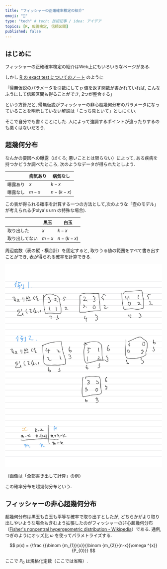 ```yaml
---
title: "フィッシャーの正確確率検定の紹介"
emoji: "🌊"
type: "tech" # tech: 技術記事 / idea: アイデア
topics: [R, 仮説検定, 信頼区間]
published: false
---
```


## はじめに

フィッシャーの正確確率検定の紹介はWeb上にもいろいろなページがある. 

しかし [R の exact test についてのノート](https://zenn.dev/abe2/articles/exact_tests_r) のように

「帰無仮説のパラメータを引数にして p 値を返す関数が書かれていれば, こんなふうにして信頼区間も得ることができ, 2つが整合する」

という方針だと, 帰無仮説がフィッシャーの非心超幾何分布のパラメータになっていることを明示していない解説は「こっち見といて」としにくい. 

そこで自分でも書くことにした. 人によって強調するポイントが違ったりするのも悪くはないだろう.


## 超幾何分布

なんかの要因への曝露（ばくろ; 悪いこととは限らない）によって, ある疾病を持つかどうか調べたところ, 次のようなデータが得られたとしよう.

|| 病気あり | 病気なし |
| ----| ---- | ---- |
|曝露あり|$x$ | $k-x$|
|曝露なし|$m-x$ |$n-(k-x)$ |


この表が得られる確率を計算する一つの方法として,次のような「壺のモデル」が考えられる(Polya's urn の特殊な場合).


|| 黒玉 | 白玉 |
| ----| ---- | ---- |
|取り出した|$x$ | $k-x$|
|取り出してない|$m-x$ |$n-(k-x)$ |


周辺度数（表の縦・横合計）を固定すると, 取りうる値の範囲をすべて書き出すことができ, 表が得られる確率を計算できる.

![](/images/hypergeometric/note_hypergeo.jpg)

（画像は「全部書き出して計算」の例）

この確率分布を超幾何分布という.

## フィッシャーの非心超幾何分布

超幾何分布は黒玉も白玉も平等な確率で取り出すとしたが, どちらかがより取り出しやいような場合も含むよう拡張したのがフィッシャーの非心超幾何分布（[Fisher's noncentral hypergeometric distribution - Wikipedia](https://en.wikipedia.org/wiki/Fisher%27s_noncentral_hypergeometric_distribution)）である. 通例, つぎのようにオッズ比 $\omega$ を使ってパラメトライズする.

$$
p(x) =  {\frac {{\binom {m_{1}}{x}}{\binom {m_{2}}{n-x}}\omega ^{x}}{P_{0}}}
$$

ここで $P_{0}$ は規格化定数（ここでは省略）.

